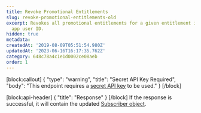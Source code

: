 ```yaml
---
title: Revoke Promotional Entitlements
slug: revoke-promotional-entitlements-old
excerpt: Revokes all promotional entitlements for a given entitlement identifier and
  app user ID.
hidden: true
metadata: 
createdAt: '2019-08-09T05:51:54.980Z'
updatedAt: '2023-06-16T16:17:35.762Z'
category: 648c78a4c1e1d0002ce08aeb
order: 1
---
```

[block:callout]
{
  "type": "warning",
  "title": "Secret API Key Required",
  "body": "This endpoint requires a [secret API key](doc:authentication) to be used."
}
[/block]

[block:api-header]
{
  "title": "Response"
}
[/block]
If the response is successful, it will contain the updated [Subscriber object](ref:subscribers#the-subscriber-object).